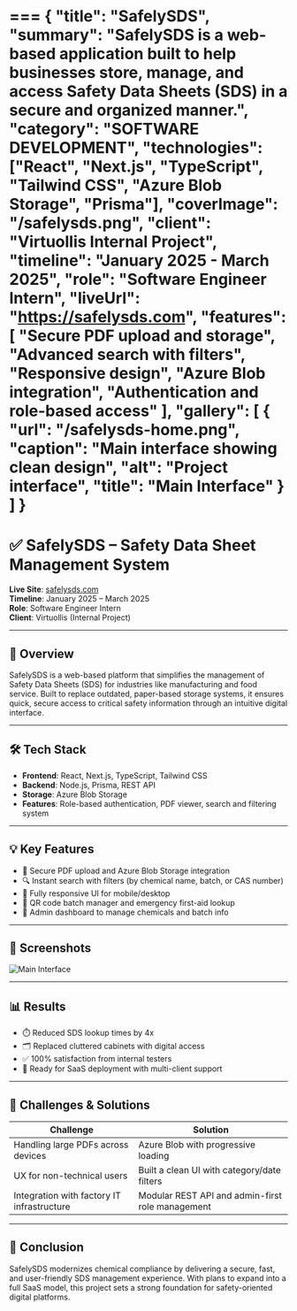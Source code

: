 ===
{
  "title": "SafelySDS",
  "summary": "SafelySDS is a web-based application built to help businesses store, manage, and access Safety Data Sheets (SDS) in a secure and organized manner.",
  "category": "SOFTWARE DEVELOPMENT",
  "technologies": ["React", "Next.js", "TypeScript", "Tailwind CSS", "Azure Blob Storage", "Prisma"],
  "coverImage": "/safelysds.png",
  "client": "Virtuollis Internal Project",
  "timeline": "January 2025 - March 2025",
  "role": "Software Engineer Intern",
  "liveUrl": "https://safelysds.com",
  "features": [
    "Secure PDF upload and storage",
    "Advanced search with filters",
    "Responsive design",
    "Azure Blob integration",
    "Authentication and role-based access"
  ],
  "gallery": [
    {
      "url": "/safelysds-home.png",
      "caption": "Main interface showing clean design",
      "alt": "Project interface",
      "title": "Main Interface"
    }
  ]
}
===

# ✅ SafelySDS – Safety Data Sheet Management System

**Live Site**: [safelysds.com](https://safelysds.com)  
**Timeline**: January 2025 – March 2025  
**Role**: Software Engineer Intern  
**Client**: Virtuollis (Internal Project)

---

## 🚀 Overview

SafelySDS is a web-based platform that simplifies the management of Safety Data Sheets (SDS) for industries like manufacturing and food service. Built to replace outdated, paper-based storage systems, it ensures quick, secure access to critical safety information through an intuitive digital interface.

---

## 🛠️ Tech Stack

- **Frontend**: React, Next.js, TypeScript, Tailwind CSS  
- **Backend**: Node.js, Prisma, REST API  
- **Storage**: Azure Blob Storage  
- **Features**: Role-based authentication, PDF viewer, search and filtering system

---

## 💡 Key Features

- 🔐 Secure PDF upload and Azure Blob Storage integration  
- 🔍 Instant search with filters (by chemical name, batch, or CAS number)  
- 📱 Fully responsive UI for mobile/desktop  
- 🧪 QR code batch manager and emergency first-aid lookup  
- 🧭 Admin dashboard to manage chemicals and batch info

---

## 📸 Screenshots

![Main Interface](/safelysds-home.png)  


---

## 📊 Results

- ⏱️ Reduced SDS lookup times by 4x  
- 🗂️ Replaced cluttered cabinets with digital access  
- ✅ 100% satisfaction from internal testers  
- 🚀 Ready for SaaS deployment with multi-client support

---

## 🧩 Challenges & Solutions

| Challenge                                 | Solution                                                |
|------------------------------------------|---------------------------------------------------------|
| Handling large PDFs across devices       | Azure Blob with progressive loading                     |
| UX for non-technical users               | Built a clean UI with category/date filters             |
| Integration with factory IT infrastructure | Modular REST API and admin-first role management       |

---

## 🧾 Conclusion

SafelySDS modernizes chemical compliance by delivering a secure, fast, and user-friendly SDS management experience. With plans to expand into a full SaaS model, this project sets a strong foundation for safety-oriented digital platforms.